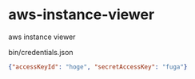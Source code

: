 # aws-instance-viewer
aws instance viewer

bin/credentials.json

```json
{"accessKeyId": "hoge", "secretAccessKey": "fuga"}
```